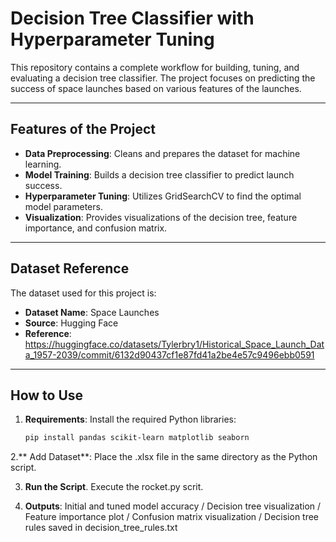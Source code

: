 # Decision Tree Classifier with Hyperparameter Tuning

This repository contains a complete workflow for building, tuning, and evaluating a decision tree classifier. The project focuses on predicting the success of space launches based on various features of the launches.

---

## Features of the Project
- **Data Preprocessing**: Cleans and prepares the dataset for machine learning.
- **Model Training**: Builds a decision tree classifier to predict launch success.
- **Hyperparameter Tuning**: Utilizes GridSearchCV to find the optimal model parameters.
- **Visualization**: Provides visualizations of the decision tree, feature importance, and confusion matrix.

---

## **Dataset Reference**
The dataset used for this project is:
- **Dataset Name**: Space Launches
- **Source**: Hugging Face
- **Reference**: https://huggingface.co/datasets/Tylerbry1/Historical_Space_Launch_Data_1957-2039/commit/6132d90437cf1e87fd41a2be4e57c9496ebb0591

---

## How to Use
1. **Requirements**: Install the required Python libraries:
   ```bash
   pip install pandas scikit-learn matplotlib seaborn
2.** Add Dataset**: Place the .xlsx file in the same directory as the Python script.

3. **Run the Script**. Execute the rocket.py scrit.

4. **Outputs**: Initial and tuned model accuracy / Decision tree visualization / Feature importance plot / Confusion matrix visualization
/ Decision tree rules saved in decision_tree_rules.txt
